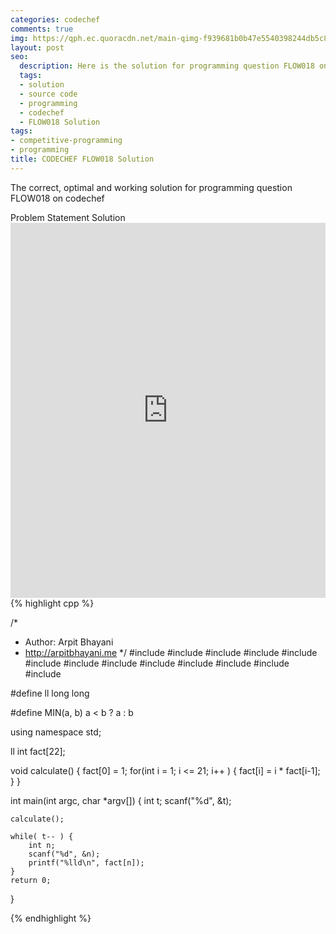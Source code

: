 ```yaml
---
categories: codechef
comments: true
img: https://qph.ec.quoracdn.net/main-qimg-f939681b0b47e5540398244db5c8966f?convert_to_webp=true
layout: post
seo:
  description: Here is the solution for programming question FLOW018 on codechef
  tags:
  - solution
  - source code
  - programming
  - codechef
  - FLOW018 Solution
tags:
- competitive-programming
- programming
title: CODECHEF FLOW018 Solution
---
```

The correct, optimal and working solution for programming question FLOW018 on codechef

<div class="ui secondary pointing large menu">
  <a class="grey item" data-tab="problem-statement">
    Problem Statement
  </a>
  <a class="active item grey" data-tab="solution">
    Solution
  </a>
</div>
<div class="ui bottom attached tab" data-tab="problem-statement">
    <iframe src="https://www.codechef.com/problems/FLOW018" width="100%" height="600px" style="overflow: scroll; border: none;"></iframe>
</div>
<div class="ui bottom attached active tab" data-tab="solution">
{% highlight cpp %}

/*
 *  Author: Arpit Bhayani
 *  http://arpitbhayani.me
 */
#include <cmath>
#include <cstdio>
#include <cstdlib>
#include <climits>
#include <deque>
#include <iostream>
#include <list>
#include <limits>
#include <map>
#include <queue>
#include <set>
#include <stack>
#include <vector>

#define ll long long

#define MIN(a, b) a < b ? a : b

using namespace std;

ll int fact[22];

void calculate() {
    fact[0] = 1;
    for(int i = 1; i <= 21; i++ ) {
        fact[i] = i * fact[i-1];
    }
}

int main(int argc, char *argv[]) {
    int t;
    scanf("%d", &t);

    calculate();

    while( t-- ) {
        int n;
        scanf("%d", &n);
        printf("%lld\n", fact[n]);
    }
    return 0;
}


{% endhighlight %}
</div>
